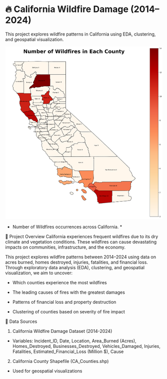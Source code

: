 # 🔥 California Wildfire Damage (2014–2024)

This project explores wildfire patterns in California using EDA, clustering, and geospatial visualization.

![Total Wildfires Each County](outputs/figures/wildfires.png)
* Number of Wildfires occurrences across California. *

📌 Project Overview
California experiences frequent wildfires due to its dry climate and vegetation conditions. These wildfires can cause devastating impacts on communities, infrastructure, and the economy.

This project explores wildfire patterns between 2014–2024 using data on acres burned, homes destroyed, injuries, fatalities, and financial loss. Through exploratory data analysis (EDA), clustering, and geospatial visualization, we aim to uncover:

- Which counties experience the most wildfires

- The leading causes of fires with the greatest damages

- Patterns of financial loss and property destruction

- Clustering of counties based on severity of fire impact

📂 Data Sources
1. California Wildfire Damage Dataset (2014-2024)
- Variables: Incident_ID, Date, Location, Area_Burned (Acres), Homes_Destroyed, Businesses_Destroyed, Vehicles_Damaged, Injuries, Fatalities, Estimated_Financial_Loss (Million $), Cause
2. California County Shapefile (CA_Counties.shp)
- Used for geospatial visualizations
